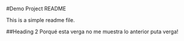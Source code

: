 #Demo Project README

This is a simple readme file.

##Heading 2
Porqué esta verga no me muestra lo anterior puta verga!
